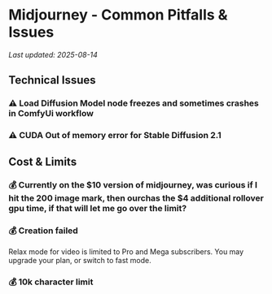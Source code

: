 # Midjourney - Common Pitfalls & Issues

*Last updated: 2025-08-14*

## Technical Issues

### ⚠️ Load Diffusion Model node freezes and sometimes crashes in ComfyUi workflow

### ⚠️ CUDA Out of memory error for Stable Diffusion 2.1

## Cost & Limits

### 💰 Currently on the $10 version of midjourney, was curious if I hit the 200 image mark, then ourchas the $4 additional rollover gpu time, if that will let me go over the limit?

### 💰 Creation failed

Relax mode for video is limited to Pro and Mega subscribers. You may upgrade your plan, or switch to fast mode.

### 💰 10k character limit

